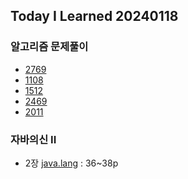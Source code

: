 Today I Learned 20240118
---

### 알고리즘 문제풀이

- [2769](https://github.com/melody-story/Algorithm/tree/main/2769-find-the-maximum-achievable-number)
- [1108](https://github.com/melody-story/Algorithm/tree/main/1108-defanging-an-ip-address)
- [1512](https://github.com/melody-story/Algorithm/tree/main/1512-number-of-good-pairs)
- [2469](https://github.com/melody-story/Algorithm/tree/main/2469-convert-the-temperature)
- [2011](https://github.com/melody-story/Algorithm/tree/main/2011-final-value-of-variable-after-performing-operations)

### 자바의신 II

- 2장 [java.lang](https://github.com/melody-story/TIL/tree/main/java/java_lang.md) : 36~38p
